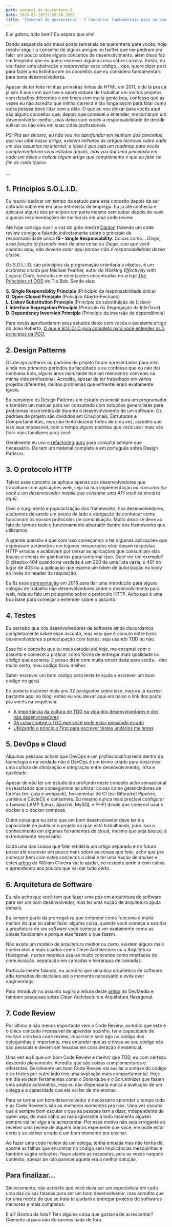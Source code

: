 ```yaml
---
path: semanal-de-quarentena-5
date: 2020-05-19T21:55:30.292Z
title: '[Semanal de quarentena] - 7 Conceitos fundamentais para um bom desenvolvedor'
---
```

E ai galera, tudo bem? Eu espero que sim!

Dando sequencia aos meus posts semanais de quarentena para vocês, hoje resolvi seguir o conselho de alguns amigos no twitter que me pediram pra falar um pouco sobre alguns conceitos de desenvolvimento, além disso faz um tempinho que eu quero escrever alguma coisa sobre carreira. Então, eu vou fazer uma abstração e reaproveitar esse código... ops, quero dizer post para fazer uma listinha com os conceitos que eu considero fundamentais para bons desenvolvedores.

Apesar de ter feito minhas primeiras linhas de HTML em 2011, e de lá pra cá já são 9 anos em que tive a oportunidade de trabalhar em muitos projetos com desafios diferentes e em times com muita gente boa, confesso que as vezes eu não acredito que minha carreira é tão longa assim para falar como outra pessoa deve lidar com a dela. O que eu vou deixar para vocês aqui são alguns conceitos que, depois que comecei a entender, me tornaram um desenvolvedor melhor, mas deixo com vocês a responsabilidade de decidir aplicar ou não eles em suas vidas profissionais.

_PS: Pra ser sincero, eu não vou me aprofundar em nenhum dos conceitos que vou citar nesse artigo, existem milhares de artigos técnicos sobre cada um dos assuntos na internet, a ideia é que seja um roadmap para vocês complementarem seus estudos depois, mas vou dar uma pincelada em cada um deles e indicar algum artigo que complemente o que eu falar no fim de cada tópico._

__

## 1. Princípios S.O.L.I.D.

Eu resolvi dedicar um tempo de estudo para este conceito depois de ser cobrado sobre ele em uma entrevista de emprego. Eu já até conhecia e aplicava alguns dos princípios em parte mesmo sem saber depois de ouvir algumas recomendações de melhorias em uma code review. 

Até hoje consigo ouvir a voz do grão mestre [Danton](https://www.linkedin.com/in/danton-dietze/) fazendo um code review comigo e falando indiretamente sobre o princípio de responsabilidade única **(S - Single Responsability.** Coisas como... _Diego, essa função tá fazendo mais de uma coisa_ ou _Diego, isso que você colocou aqui, não deveria estar aqui porque não é responsabilidade dessa classe._

Os S.O.L.I.D. são princípios da programação orientada a objetos, é um acrônimo criado por Michael Feather, autor do _Working Effectively with Legacy Code,_ baseado em orientações encontradas no artigo [The Principles of OOD](http://butunclebob.com/ArticleS.UncleBob.PrinciplesOfOod) do Tio Bob. Sendo eles:

**S. Single Responsiblity Principle** (Princípio da responsabilidade única)\
**O. Open-Closed Principle** (Princípio Aberto-Fechado)\
**L. Liskov Substitution Principle** (Princípio da substituição de Liskov)\
**I. Interface Segregation Principle** (Princípio da Segregação da Interface)\
**D. Dependency Inversion Principle** (Princípio da inversão da dependência)

Para vocês aprofundarem seus estudos deixo com vocês o excelente artigo do João Roberto, [O que é SOLID: O guia completo para você entender os 5 princípios da POO.](https://medium.com/joaorobertopb/o-que-%C3%A9-solid-o-guia-completo-para-voc%C3%AA-entender-os-5-princ%C3%ADpios-da-poo-2b937b3fc530)

## 2. Design Patterns

Os design patterns ou padrões de projeto foram apresentados para mim ainda nos primeiros períodos da faculdade e eu confesso que eu não dei nenhuma bola, alguns anos mais tarde tive um reencontro com eles na minha vida profissional. Acredite, apesar de ter trabalhado em vários projetos diferentes, muitos problemas que enfrentei eram exatamente iguais.

Eu considero os Design Patterns um estudo essencial para um programador e também um manual para ser consultado com soluções generalistas para problemas recorrentes de durante o desenvolvimento de um software. Os padrões de projeto são divididos em Criacionais, Estruturais e Comportamentais, mas não tente decorar todos de uma vez, acredito que isso seja impossível, com o tempo alguns padrões que você usar mais vão ficar mais familiares para você.

Geralmente eu uso o [refactoring.guru](https://refactoring.guru/pt-br/design-patterns) para consulta sempre que necessário. Ele tem um material completo e em português sobre Design Patterns.

## 3. O protocolo HTTP

Talvez esse conceito se aplique apenas aos desenvolvedores que trabalham com aplicações web, seja na sua implementação ou consumo _(se você é um desenvolvedor mobile que consome uma API você se encaixa aqui)_. 

Com o surgimento e popularização dos frameworks, nós desenvolvedores, acabamos deixando um pouco de lado a obrigação de conhecer como funcionam os nossos protocolos de comunicação. Muito disso se deve ao fato de termos todo o funcionamento abstraído dentro dos frameworks que utilizamos.

A grande questão é que com isso começamos a ter algumas aplicações que esperavam parâmetros em lugares inesperados e/ou davam respostas HTTP erradas e acabavam por deixar as aplicações que consumiam elas loucas e cheias de gambiarras para contornar isso. Quer ver um exemplo? O clássico 404 quando na verdade é um 200 de uma lista vazia, o 401 no lugar de 403 ou a aplicação que espera um token de autorização no body ao invés do header da requisição.

Eu fiz essa [apresentação](https://eudiegoborgs.github.io/introducao-web-dev) em 2018 para dar uma introdução para alguns colegas de trabalho não desenvolvedores sobre o desenvolvimento para web, nela eu falo um pouquinho sobre o protocolo HTTP. Acho que é uma boa base para começar a entender sobre o assunto.

## 4. Testes

Eu percebo que nós desenvolvedores de software ainda discordamos completamente sobre esse assunto, mas vejo que é comum entre bons desenvolvedores a preocupação com testes, seja usando TDD ou não. 

Esse foi o conceito que eu mais estudei até hoje, me encantei com o assunto e comecei a praticar como forma de entregar mais qualidade no código que escrevia. E posso dizer com muita sinceridade para vocês... deu muito certo, meu código ficou melhor.

Saber escrever um bom código para teste te ajuda a escrever um bom código no geral.

Eu poderia escrever mais uns 32 parágrafos sobre isso, mas eu já escrevi bastante aqui no blog, então eu vou deixar aqui em baixo o link dos posts pra vocês na sequência:

* [A importância da cultura de TDD na vida dos desenvolvedores e dos não desenvolvedores​](https://diegoborgs.com.br/blog/a-import%C3%A2ncia-da-cultura-de-tdd-na-vida-dos-desenvolvedores-e-dos-n%C3%A3o-desenvolvedores%E2%80%8B)
* [05 coisas sobre o TDD que você pode estar pensando errado](https://diegoborgs.com.br/blog/05-coisas-sobre-o-tdd-que-voc%C3%AA-pode-estar-pensando-errado)
* [Utilizando o princípio First para escrever testes unitários melhores](https://diegoborgs.com.br/blog/utilizando-o-princ%C3%ADpio-first-para-escrever-testes-unit%C3%A1rios-melhores)

## 5. DevOps e Cloud

Algumas pessoas acham que DevOps é um profissional/carreira dentro da tecnologia e na verdade não é DevOps é um termo criado para descrever uma cultura de otimização e integração entre desenvolvimento, infra e qualidade. 

Apesar de não ter um estudo tão profundo neste conceito acho sensacional os resultados que conseguimos ao utilizar coisas como gerenciadores de tarefas (ex: gulp e webpack), ferramentas de CI (ex: Bitbucket Pipeline, Jenkins e CircleCi) e containers. Eu mesmo nunca mais precisei configurar o famoso LAMP (Linux, Apache, MySQL e PHP) desde que comecei usar o docker e o docker compose. 

Outra coisa que eu acho que um bom desenvolvedor deve ter é a capacidade de publicar o projeto no qual está trabalhando, para isso o conhecimento em algumas ferramentas de cloud, mesmo que seja básico, é extremamente necessário.

Cada uma das coisas que falei renderia um artigo separado e no futuro posso até escrever um pouco mais sobre as coisas que falei, acho que pra começar bem com estes conceitos o ideal é ter uma noção de docker e estes [artigo](https://woliveiras.com.br/posts/uma-rapida-introducao-ao-docker-e-instalacao-no-ubuntu/) do William Oliveira vai te ajudar, no restante pode ir com calma e aprendendo aos poucos que vai dar tudo certo.

## 6. Arquitetura de Software

Eu não acho que você tem que fazer uma pós em arquitetura de software para ser um bom desenvolvedor, mas ter uma noção de arquitetura ajuda demais. 

Eu sempre parto da prerrogativa que entender como funciona é muito melhor do que só saber fazer alguma coisa, quando você começa a estudar a arquitetura de um software você começa a ver exatamente como as coisas funcionam e porque elas fazem o que fazem.

Não existe um modelo de arquitetura melhor ou certo, existem alguns mais conhecidos e mais usados como Clean Architecture ou a Arquitetura Hexagonal, nestes modelos usa-se muito conceitos como interfaces de comunicação, separação em camadas e hierarquia de camadas. 

Particularmente falando, eu acredito que uma boa arquitetura de software adia tomadas de decisões até o momento necessário e evita over engineerings.

Para introduzir no assunto sugiro a leitura deste [artigo](https://www.devmedia.com.br/arquitetura-de-software-desenvolvimento-orientado-para-arquitetura/8033) do DevMedia e também pesquisas sobre Clean Architecture e Arquitetura Hexagonal.

## 7. Code Review

Por último e não menos importante vem o Code Review, acredito que este é o único conceito impossível de aprender sozinho, ter a capacidade de realizar uma boa code review, imparcial e sem ego no código dos coleguinhas é importante, mas entender que as criticas ao seu código não são pessoais e devem ser levadas em consideração é essencial.

Uma vez eu li que um bom Code Review é melhor que TDD, eu com certeza descordo plenamente. Acredito que são coisas complementares e diferentes. Geralmente um bom Code Review vai avaliar a sintaxe do código e os testes por outro lado tem uma avaliação mais comportamental. Hoje em dia existem ferramentas como o Sonarqube e o Scruntinizer que fazem uma analise automática, mas eu não dispensaria nunca a avaliação de um colega e a capacidade que ela vai ter de me ensinar.

Para se tornar um bom desenvolvedor é necessário aprender o tempo todo e as Code Review's são os melhores momentos pra isso. Uma vez escutei que é sempre bom escutar o que as pessoas tem a dizer, independente de quem seja, do mais sábio ao mais ignorante a todo momento alguém sempre vai ter algo a te acrescentar. Por esse motivo não seja arrogante ao receber uma review de alguém menos experiente que você, ele pode estar certo e se estiver errado é um bom momento pra ensinar.

Ao fazer uma code review de um colega, tenha empatia mas não tenha dó, aponte as falhas que encontrar no código sem implicâncias mesquinhas e também sugira soluções, fique atento as respostas, pois as vezes naquele contexto, apesar de não parecer aquela era a melhor solução.

## Para finalizar...

Sinceramente, não acredito que você deva ser um especialista em cada uma das coisas faladas para ser um bom desenvolvedor, mas acredito que ter uma noção do que se trata te ajudará a entregar projetos de softwares melhores e mais completos.

E ai? Gostou da lista? Tem alguma coisa que gostaria de acrescentar? Comente ai para não deixarmos nada de fora.
